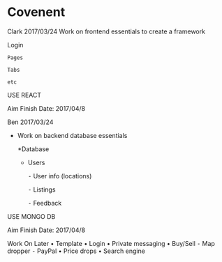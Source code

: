 # Covenent
Clark
2017/03/24
Work on frontend essentials to create a framework

  Login
  
    Pages
    
    Tabs 
    
    etc
  
USE REACT

Aim Finish Date: 2017/04/8

Ben
2017/03/24
* Work on backend database essentials

  *Database
    - Users
    
	  ⁃ User info (locations)
	  
	  ⁃ Listings
	  
  	  ⁃ Feedback


USE MONGO DB

Aim Finish Date: 2017/04/8

Work On Later
•	Template
	•	Login
	•	Private messaging
	•	Buy/Sell
	⁃	Map dropper
	⁃	PayPal
	•	Price drops
	•	Search engine
